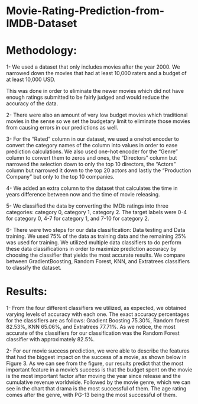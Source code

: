 # Movie-Rating-Prediction-from-IMDB-Dataset
# Methodology:
1- We used a dataset that only includes movies after the year 2000. We narrowed down the movies that had at least 10,000 raters and a budget of at least 10,000 USD.

This was done in order to eliminate the newer movies which did not have enough ratings submitted to be fairly judged and would reduce the accuracy of the data.

2- There were also an amount of very low budget movies which traditional movies in the sense so we set the budgetary limit to eliminate those movies from causing errors in our predictions as well.

3- For the “Rated” column in our dataset, we used a onehot encoder to convert the category names of the column into values in order to ease prediction calculations. We also
used one-hot encoder for the “Genre” column to convert them to zeros and ones, the “Directors” column but narrowed the selection down to only the top 10 directors, the “Actors”
column but narrowed it down to the top 20 actors and lastly the “Production Company” but only to the top 10 companies.

4- We added an extra column to the dataset that calculates the time in years difference between now and the time of movie releasing. 

5- We classified the data by converting the IMDb ratings into three categories: category 0, category 1, category 2. The target labels were 0-4 for category 0, 4-7 for category 1, and 7-10 for category 2. 

6- There were two steps for our data classification: Data testing and Data training. We used 75% of the data as training data and the remaining 25% was used for training. We utilized multiple data classifiers to do perform these data classifications in order to maximize prediction accuracy by choosing the classifier that yields the most accurate results. We compare between GradientBoosting, Random Forest, KNN, and Extratrees classifiers to classify the dataset.

# Results:

1- From the four different classifiers we utilized, as expected, we obtained varying levels of accuracy with each one. The exact accuracy percentages for the classifiers are as follows: Gradient Boosting 75.30%, Random forest 82.53%, KNN 65.06%, and Extratrees 77.71%. As we notice, the most accurate of the classifiers for our classification was the Random Forest classifier with approximately 82.5%.

2-  For our movie success prediction, we were able to describe the features that had the biggest impact on the success of a movie, as shown below in Figure 3. As we can see from the figure, our results predict that the most important feature in a movie’s success is that the budget spent on the movie is the most important factor after moving the year since release and the cumulative revenue worldwide. Followed by the movie genre, which we can see in the chart that drama is the most successful of them. The age rating comes after the genre, with PG-13 being the most successful of them.
